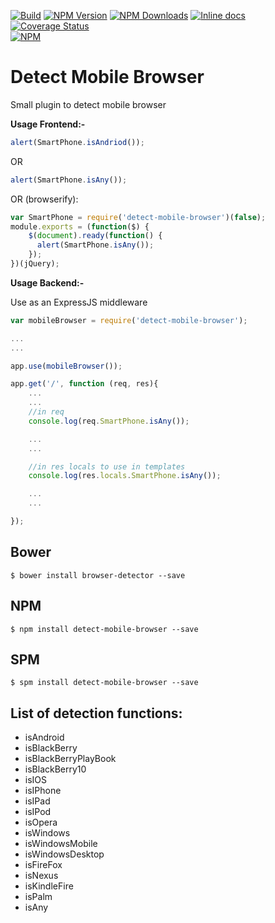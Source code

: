   [![Build][build-image]][build-url]
  [![NPM Version][npm-image]][npm-url]
  [![NPM Downloads][downloads-image]][downloads-url]
  [![Inline docs][docs-image]][docs-url]
  [![Coverage Status](https://coveralls.io/repos/smali-kazmi/detect-mobile-browser/badge.svg?branch=master&service=github)](https://coveralls.io/github/smali-kazmi/detect-mobile-browser?branch=master)  
  [![NPM][npm-download-image]][npm-url]

Detect Mobile Browser
=====================

Small plugin to detect mobile browser 

**Usage Frontend:-**

```javascript
alert(SmartPhone.isAndriod());
```

OR

```javascript
alert(SmartPhone.isAny());
```

OR (browserify):

```javascript
var SmartPhone = require('detect-mobile-browser')(false);
module.exports = (function($) {
    $(document).ready(function() {
      alert(SmartPhone.isAny());
    });
})(jQuery);
```

**Usage Backend:-**

Use as an ExpressJS middleware

```javascript
var mobileBrowser = require('detect-mobile-browser');

...
...

app.use(mobileBrowser());

app.get('/', function (req, res){
    ...
    ...
    //in req
    console.log(req.SmartPhone.isAny());

    ...
    ...

    //in res locals to use in templates
    console.log(res.locals.SmartPhone.isAny());

    ...
    ...

});

```



## Bower

    $ bower install browser-detector --save

## NPM

    $ npm install detect-mobile-browser --save

## SPM

    $ spm install detect-mobile-browser --save

## List of detection functions:

- isAndroid
- isBlackBerry
- isBlackBerryPlayBook
- isBlackBerry10
- isIOS
- isIPhone
- isIPad
- isIPod
- isOpera
- isWindows
- isWindowsMobile
- isWindowsDesktop
- isFireFox
- isNexus
- isKindleFire
- isPalm
- isAny

[npm-image]: https://img.shields.io/npm/v/detect-mobile-browser.svg
[npm-download-image]: https://nodei.co/npm/detect-mobile-browser.png?downloads=true&downloadRank=true
[npm-url]: https://www.npmjs.com/package/detect-mobile-browser
[downloads-image]: https://img.shields.io/npm/dm/detect-mobile-browser.svg
[downloads-url]: https://www.npmjs.com/package/detect-mobile-browser
[docs-image]: http://inch-ci.org/github/smali-kazmi/detect-mobile-browser.svg?branch=master
[docs-url]: http://inch-ci.org/github/smali-kazmi/detect-mobile-browser
[build-image]: https://api.travis-ci.org/smali-kazmi/detect-mobile-browser.svg?branch=master
[build-url]: https://travis-ci.org/smali-kazmi/detect-mobile-browser
